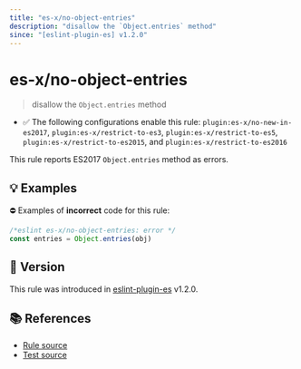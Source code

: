 ```yaml
---
title: "es-x/no-object-entries"
description: "disallow the `Object.entries` method"
since: "[eslint-plugin-es] v1.2.0"
---
```


# es-x/no-object-entries
> disallow the `Object.entries` method

- ✅ The following configurations enable this rule: `plugin:es-x/no-new-in-es2017`, `plugin:es-x/restrict-to-es3`, `plugin:es-x/restrict-to-es5`, `plugin:es-x/restrict-to-es2015`, and `plugin:es-x/restrict-to-es2016`

This rule reports ES2017 `Object.entries` method as errors.

## 💡 Examples

⛔ Examples of **incorrect** code for this rule:

<eslint-playground type="bad">

```js
/*eslint es-x/no-object-entries: error */
const entries = Object.entries(obj)
```

</eslint-playground>

## 🚀 Version

This rule was introduced in [eslint-plugin-es] v1.2.0.

[eslint-plugin-es]: https://github.com/mysticatea/eslint-plugin-es

## 📚 References

- [Rule source](https://github.com/eslint-community/eslint-plugin-es-x/blob/master/lib/rules/no-object-entries.js)
- [Test source](https://github.com/eslint-community/eslint-plugin-es-x/blob/master/tests/lib/rules/no-object-entries.js)
